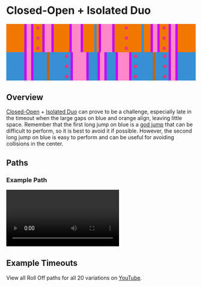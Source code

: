 # Closed-Open + Isolated Duo

![Closed-Open + Isolated Duo](../images/variations/closed-open-isolated-duo.jpg)

## Overview

[Closed-Open](../rolls/closed-open-open-closed.md#orange) + [Isolated Duo](../rolls/isolated-duo.md#blue) can prove to be a challenge, especially late in the timeout when the large gaps on blue and orange align, leaving little space. Remember that the first long jump on blue is a [god jump](../advanced/isolated-duo-god-jumps.md) that can be difficult to perform, so it is best to avoid it if possible. However, the second long jump on blue is easy to perform and can be useful for avoiding collisions in the center.

## Paths

### Example Path

<video controls>
  <source src="../../images/variations/closed-open-isolated-duo-standard-path.mp4" type="video/mp4">
</video>

## Example Timeouts

View all Roll Off paths for all 20 variations on [YouTube](https://www.youtube.com/playlist?list=PLG_QNSp9ZgJLWYSNl4vY26VJCZeOQHO1F).
